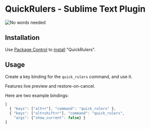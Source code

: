 QuickRulers - Sublime Text Plugin
=================================

![No words needed](http://i.imgur.com/lEKwdBc.gif)


## Installation

Use [Package Control][] to [install][] "QuickRulers".

[Package Control]: https://packagecontrol.io/installation
[install]: https://packagecontrol.io/docs/usage


## Usage

Create a key binding
for the `quick_rulers` command,
and use it.

Features live preview
and restore-on-cancel.

Here are two example bindings:

```js
[
  { "keys": ["alt+r"], "command": "quick_rulers" },
  { "keys": ["alt+shift+r"], "command": "quick_rulers",
    "args": {"show_current": false} }
]
```
